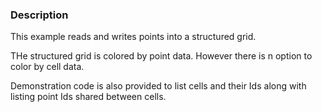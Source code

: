 ### Description

This example reads and writes points into a structured grid.

THe structured grid is colored by point data. However there is n option to color by cell data.

Demonstration code is also provided to list cells and their Ids along with listing point Ids shared between cells.
